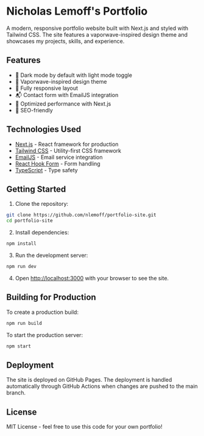 # Nicholas Lemoff's Portfolio

A modern, responsive portfolio website built with Next.js and styled with Tailwind CSS. The site features a vaporwave-inspired design theme and showcases my projects, skills, and experience.

## Features

- 🌙 Dark mode by default with light mode toggle
- 🎨 Vaporwave-inspired design theme
- 📱 Fully responsive layout
- 📬 Contact form with EmailJS integration
- 🚀 Optimized performance with Next.js
- 🎯 SEO-friendly

## Technologies Used

- [Next.js](https://nextjs.org/) - React framework for production
- [Tailwind CSS](https://tailwindcss.com/) - Utility-first CSS framework
- [EmailJS](https://www.emailjs.com/) - Email service integration
- [React Hook Form](https://react-hook-form.com/) - Form handling
- [TypeScript](https://www.typescriptlang.org/) - Type safety

## Getting Started

1. Clone the repository:
```bash
git clone https://github.com/nlemoff/portfolio-site.git
cd portfolio-site
```

2. Install dependencies:
```bash
npm install
```

3. Run the development server:
```bash
npm run dev
```

4. Open [http://localhost:3000](http://localhost:3000) with your browser to see the site.

## Building for Production

To create a production build:

```bash
npm run build
```

To start the production server:

```bash
npm start
```

## Deployment

The site is deployed on GitHub Pages. The deployment is handled automatically through GitHub Actions when changes are pushed to the main branch.

## License

MIT License - feel free to use this code for your own portfolio!
